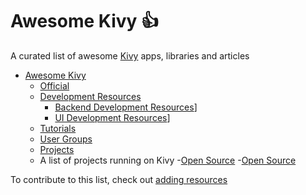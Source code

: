 # Awesome Kivy :+1:
A curated list of awesome [Kivy](https://kivy.org/) apps, libraries and articles

- [Awesome Kivy](#awesome-kivy)
	- [Official](#official)
	- [Development Resources](#devResources)
		- [Backend Development Resources](#backend)]
		- [UI Development Resources](#frontend)]
	- [Tutorials](#tutorials)
	- [User Groups](#usergroups)
	- [Projects](#projects)
	- A list of projects running on Kivy
			-[Open Source](#open_source)
			-[Open Source](#premium)


To contribute to this list, check out [adding resources](CONTRIBUTING.md)
